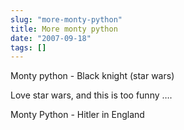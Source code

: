 ```yaml
---
slug: "more-monty-python"
title: More monty python
date: "2007-09-18"
tags: []
---
```

Monty python - Black knight (star wars)


Love star wars, and this is too funny ….

Monty Python - Hitler in England
